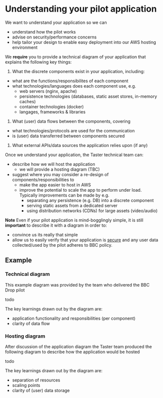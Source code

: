 # Understanding your pilot application

We want to understand your application so we can
- understand how the pilot works
- advise on security/performance concerns
- help tailor your design to enable easy deployment into our AWS hosting environment

We **require** you to provide a technical diagram of your application that explains the following key things:

1. What the discrete components exist in your application, including:
  - what are the functions/responsibilites of each component
  - what technologies/languages does each component use, e.g.
    - web servers (nginx, apache)
    - persistence technologies (databases, static asset stores, in-memory caches)
    - container technologies (docker)
    - langages, frameworks & libraries
1. What (user) data flows between the components, covering
  - what technologies/protocols are used for the communication
  - is (user) data transferred between components secured
1. What external APIs/data sources the application relies upon (if any)


Once we understand your application, the Taster technical team can:

- describe how we will host the application
  - we will provide a hosting diagram (TBC) 
- suggest where you may consider a re-design of components/responsibilities to
  - make the app easier to host in AWS
  - improve the potential to scale the app to perform under load. Typically improvements can be made by e.g.
    - separating any persistence (e.g. DB) into a discrete component
    - serving static assets from a dedicated server
    - using distribution networks (CDNs) for large assets (video/audio)

**Note**
Even if your pilot application is mind-bogglingly simple, it is still **important** to describe it with a diagram in order to:
 - convince us its really that simple
 - allow us to easily verify that your application is [secure](information-security.md) and any user data collected/used by the pilot adheres to BBC policy.

## Example

### Technical diagram

This example diagram was provided by the team who delivered the BBC Drop pilot
  
todo

The key learnings drawn out by the diagram are:
- application functionality and responsibilities (per component) 
- clarity of data flow

### Hosting diagram

After discussion of the application diagram the Taster team produced the following diagram to describe how the application would be hosted
 
todo

The key learnings drawn out by the diagram are:
- separation of resources
- scaling points
- clarity of (user) data storage
